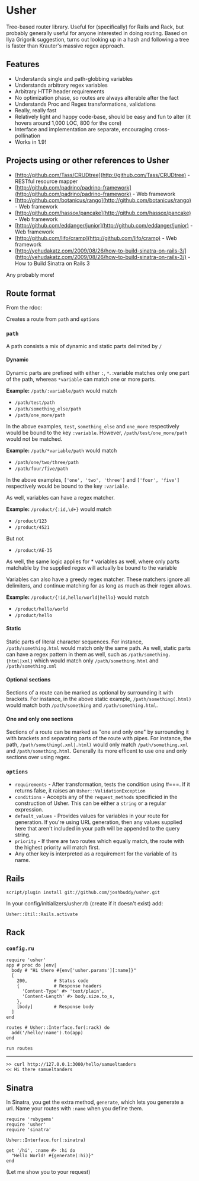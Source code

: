 # Usher

Tree-based router library. Useful for (specifically) for Rails and Rack, but probably generally useful for anyone interested in doing routing. Based on Ilya Grigorik suggestion, turns out looking up in a hash and following a tree is faster than Krauter's massive regex approach.

## Features

* Understands single and path-globbing variables
* Understands arbitrary regex variables
* Arbitrary HTTP header requirements
* No optimization phase, so routes are always alterable after the fact
* Understands Proc and Regex transformations, validations
* Really, really fast
* Relatively light and happy code-base, should be easy and fun to alter (it hovers around 1,000 LOC, 800 for the core)
* Interface and implementation are separate, encouraging cross-pollination
* Works in 1.9!

## Projects using or other references to Usher

* [http://github.com/Tass/CRUDtree](http://github.com/Tass/CRUDtree) - RESTful resource mapper
* [http://github.com/padrino/padrino-framework](http://github.com/padrino/padrino-framework) - Web framework
* [http://github.com/botanicus/rango](http://github.com/botanicus/rango) - Web framework
* [http://github.com/hassox/pancake](http://github.com/hassox/pancake) - Web framework
* [http://github.com/eddanger/junior](http://github.com/eddanger/junior) - Web framework
* [http://github.com/lifo/cramp](http://github.com/lifo/cramp) - Web framework
* [http://yehudakatz.com/2009/08/26/how-to-build-sinatra-on-rails-3/](http://yehudakatz.com/2009/08/26/how-to-build-sinatra-on-rails-3/) - How to Build Sinatra on Rails 3

Any probably more!

## Route format

From the rdoc:

Creates a route from `path` and `options`

### `path`
A path consists a mix of dynamic and static parts delimited by `/`

#### Dynamic
Dynamic parts are prefixed with either `:`, `*`.  :variable matches only one part of the path, whereas `*variable` can match one or
more parts.

<b>Example:</b>
`/path/:variable/path` would match

* `/path/test/path`
* `/path/something_else/path`
* `/path/one_more/path`

In the above examples, `test`, `something_else` and `one_more` respectively would be bound to the key `:variable`.
However, `/path/test/one_more/path` would not be matched.

<b>Example:</b>
`/path/*variable/path` would match

* `/path/one/two/three/path`
* `/path/four/five/path`

In the above examples, `['one', 'two', 'three']` and `['four', 'five']` respectively would be bound to the key `:variable`.

As well, variables can have a regex matcher.

<b>Example:</b>
`/product/{:id,\d+}` would match

* `/product/123`
* `/product/4521`

But not
* `/product/AE-35`

As well, the same logic applies for * variables as well, where only parts matchable by the supplied regex will
actually be bound to the variable

Variables can also have a greedy regex matcher. These matchers ignore all delimiters, and continue matching for as long as much as their
regex allows.

<b>Example:</b>
`/product/{!id,hello/world|hello}` would match

* `/product/hello/world`
* `/product/hello`


#### Static

Static parts of literal character sequences. For instance, `/path/something.html` would match only the same path.
As well, static parts can have a regex pattern in them as well, such as `/path/something.{html|xml}` which would match only
`/path/something.html` and `/path/something.xml`

#### Optional sections

Sections of a route can be marked as optional by surrounding it with brackets. For instance, in the above static example, `/path/something(.html)` would match both `/path/something` and `/path/something.html`.

#### One and only one sections

Sections of a route can be marked as "one and only one" by surrounding it with brackets and separating parts of the route with pipes.
For instance, the path, `/path/something(.xml|.html)` would only match `/path/something.xml` and
`/path/something.html`. Generally its more efficent to use one and only sections over using regex.

### `options`
* `requirements` - After transformation, tests the condition using #===. If it returns false, it raises an `Usher::ValidationException`
* `conditions` - Accepts any of the `request_methods` specificied in the construction of Usher. This can be either a `string` or a regular expression.
* `default_values` - Provides values for variables in your route for generation. If you're using URL generation, then any values supplied here that aren't included in your path will be appended to the query string.
* `priority` - If there are two routes which equally match, the route with the highest priority will match first.
* Any other key is interpreted as a requirement for the variable of its name.

## Rails

    script/plugin install git://github.com/joshbuddy/usher.git

In your config/initializers/usher.rb (create if it doesn't exist) add:

    Usher::Util::Rails.activate

## Rack

### `config.ru`

    require 'usher'
    app # proc do |env|
      body # "Hi there #{env['usher.params'][:name]}"
      [
        200,          # Status code
        {             # Response headers
          'Content-Type' #> 'text/plain',
          'Content-Length' #> body.size.to_s,
        },
        [body]        # Response body
      ]
    end
   
    routes # Usher::Interface.for(:rack) do
      add('/hello/:name').to(app)
    end
   
    run routes

------------

    >> curl http://127.0.0.1:3000/hello/samueltanders
    << Hi there samueltanders


## Sinatra

In Sinatra, you get the extra method, `generate`, which lets you generate a url. Name your routes with `:name` when you define them.

    require 'rubygems'
    require 'usher'
    require 'sinatra'
    
    Usher::Interface.for(:sinatra)
    
    get '/hi', :name #> :hi do
      "Hello World! #{generate(:hi)}"
    end

(Let me show you to your request)
